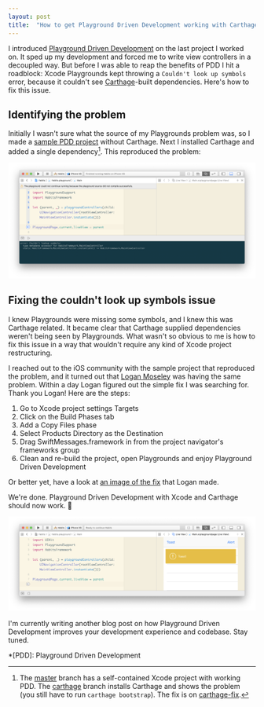 ```yaml
---
layout: post
title:  "How to get Playground Driven Development working with Carthage"
---
```


I introduced [Playground Driven Development](https://www.pointfree.co/episodes/ep21-playground-driven-development) on the last project I worked on. It sped up my development and forced me to write view controllers in a decoupled way. But before I was able to reap the benefits of PDD I hit a roadblock: Xcode Playgrounds kept throwing a `Couldn't look up symbols` error, because it couldn't see [Carthage](https://www.github.com/Carthage/Carthage)-built dependencies. Here's how to fix this issue.

## Identifying the problem

Initially I wasn't sure what the source of my Playgrounds problem was, so I made a [sample PDD project](https://github.com/ksm/Habits) without Carthage. Next I installed Carthage and added a single dependency[^1]. This reproduced the problem:

![Screenshot of Xcode Playgrounds with the couldn't lookup symbols error](/assets/2019-02-09-playground-driven-development-and-carthage-001.png)

## Fixing the couldn't look up symbols issue

I knew Playgrounds were missing some symbols, and I knew this was Carthage related. It became clear that Carthage supplied dependencies weren't being seen by Playgrounds. What wasn't so obvious to me is how to fix this issue in a way that wouldn't require any kind of Xcode project restructuring.

I reached out to the iOS community with the sample project that reproduced the problem, and it turned out that [Logan Moseley](https://github.com/loganmoseley) was having the same problem. Within a day Logan figured out the simple fix I was searching for. Thank you Logan! Here are the steps:

1. Go to Xcode project settings Targets
2. Click on the Build Phases tab
3. Add a Copy Files phase
4. Select Products Directory as the Destination
5. Drag SwiftMessages.framework in from the project navigator's frameworks group
6. Clean and re-build the project, open Playgrounds and enjoy Playground Driven Development

Or better yet, have a look at [an image of the fix](/assets/2019-02-09-playground-driven-development-and-carthage-logan-fix.png) that Logan made.

We're done. Playground Driven Development with Xcode and Carthage should now work. 💫

![Screenshot of Xcode Playgrounds working with Carthage after applying the fix](/assets/2019-02-09-playground-driven-development-and-carthage-002.png)

I'm currently writing another blog post on how Playground Driven Development improves your development experience and codebase. Stay tuned.

[^1]: The [master](https://github.com/ksm/Habits/tree/master) branch has a self-contained Xcode project with working PDD. The [carthage](https://github.com/ksm/Habits/tree/carthage) branch installs Carthage and shows the problem (you still have to run `carthage bootstrap`). The fix is on [carthage-fix](https://github.com/ksm/Habits/tree/carthage-fix).

*[PDD]: Playground Driven Development
